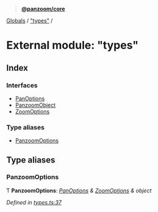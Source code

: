 > **[@panzoom/core](../README.md)**

[Globals](../globals.md) / ["types"](_types_.md) /

# External module: "types"

## Index

### Interfaces

* [PanOptions](../interfaces/_types_.panoptions.md)
* [PanzoomObject](../interfaces/_types_.panzoomobject.md)
* [ZoomOptions](../interfaces/_types_.zoomoptions.md)

### Type aliases

* [PanzoomOptions](_types_.md#panzoomoptions)

## Type aliases

###  PanzoomOptions

Ƭ **PanzoomOptions**: *[PanOptions](../interfaces/_types_.panoptions.md) & [ZoomOptions](../interfaces/_types_.zoomoptions.md) & object*

*Defined in [types.ts:37](https://github.com/timmywil/panzoom/blob/54eb41a/src/types.ts#L37)*